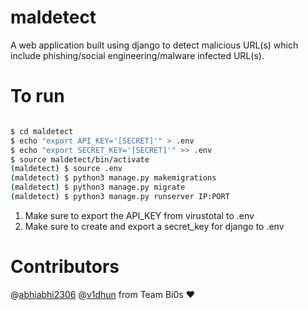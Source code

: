 # maldetect

A web application built using django to detect malicious URL(s) which include phishing/social engineering/malware infected URL(s).


# To run 

```bash

$ cd maldetect
$ echo "export API_KEY='[SECRET]'" > .env
$ echo "export SECRET_KEY='[SECRET]'" >> .env
$ source maldetect/bin/activate 
(maldetect) $ source .env
(maldetect) $ python3 manage.py makemigrations
(maldetect) $ python3 manage.py migrate
(maldetect) $ python3 manage.py runserver IP:PORT

```


1) Make sure to export the API_KEY from virustotal to .env
2) Make sure to create and export a secret_key for django to .env




# Contributors

 
@[abhiabhi2306](https://github.com/abhiabhi2306)
@[v1dhun](https://github.com/v1dhun)  from Team Bi0s :hearts:
